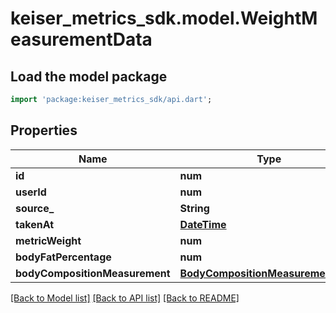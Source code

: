 # keiser_metrics_sdk.model.WeightMeasurementData

## Load the model package
```dart
import 'package:keiser_metrics_sdk/api.dart';
```

## Properties
Name | Type | Description | Notes
------------ | ------------- | ------------- | -------------
**id** | **num** |  | 
**userId** | **num** |  | 
**source_** | **String** |  | 
**takenAt** | [**DateTime**](DateTime.md) |  | 
**metricWeight** | **num** |  | 
**bodyFatPercentage** | **num** |  | [optional] 
**bodyCompositionMeasurement** | [**BodyCompositionMeasurementData**](BodyCompositionMeasurementData.md) |  | [optional] 

[[Back to Model list]](../README.md#documentation-for-models) [[Back to API list]](../README.md#documentation-for-api-endpoints) [[Back to README]](../README.md)


